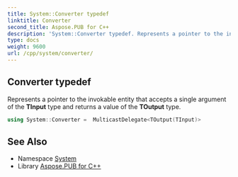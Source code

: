 ```yaml
---
title: System::Converter typedef
linktitle: Converter
second_title: Aspose.PUB for C++
description: 'System::Converter typedef. Represents a pointer to the invokable entity that accepts a single argument of the TInput type and returns a value of the TOutput type in C++.'
type: docs
weight: 9600
url: /cpp/system/converter/
---
```

## Converter typedef


Represents a pointer to the invokable entity that accepts a single argument of the **TInput** type and returns a value of the **TOutput** type.

```cpp
using System::Converter =  MulticastDelegate<TOutput(TInput)>
```


## See Also

* Namespace [System](../)
* Library [Aspose.PUB for C++](../../)
